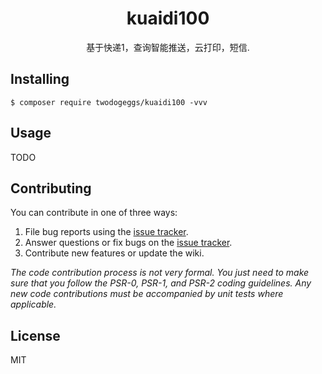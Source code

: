 <h1 align="center"> kuaidi100 </h1>

<p align="center"> 基于快递1，查询智能推送，云打印，短信.</p>


## Installing

```shell
$ composer require twodogeggs/kuaidi100 -vvv
```

## Usage

TODO

## Contributing

You can contribute in one of three ways:

1. File bug reports using the [issue tracker](https://github.com/twodogeggs/kuaidi100/issues).
2. Answer questions or fix bugs on the [issue tracker](https://github.com/twodogeggs/kuaidi100/issues).
3. Contribute new features or update the wiki.

_The code contribution process is not very formal. You just need to make sure that you follow the PSR-0, PSR-1, and PSR-2 coding guidelines. Any new code contributions must be accompanied by unit tests where applicable._

## License

MIT
